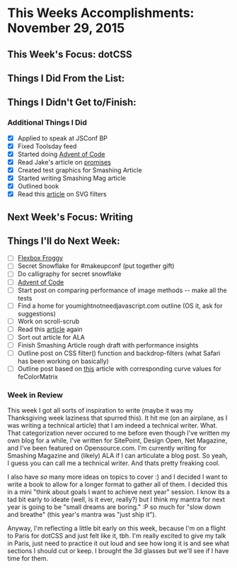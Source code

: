 # This Weeks Accomplishments: November 29, 2015

## This Week's Focus: dotCSS

## Things I Did From the List:

## Things I Didn't Get to/Finish:

### Additional Things I Did

- [x] Applied to speak at JSConf BP
- [x] Fixed Toolsday feed
- [x] Started doing [Advent of Code](http://adventofcode.com/)
- [x] Read Jake's article on [promises](http://www.html5rocks.com/en/tutorials/es6/promises)
- [x] Created test graphics for Smashing Article
- [x] Started writing Smashing Mag article
- [x] Outlined book
- [x] Read this [article](https://docs.webplatform.org/wiki/svg/tutorials/smarter_svg_filters) on SVG filters

## Next Week's Focus: Writing

## Things I'll do Next Week:

- [ ] [Flexbox Froggy](http://flexboxfroggy.com/)
- [ ] Secret Snowflake for #makeupconf (put together gift)
- [ ] Do calligraphy for secret snowflake
- [ ] [Advent of Code](http://adventofcode.com/)
- [ ] Start post on comparing performance of image methods -- make all the tests
- [ ] Find a home for youmightnotneedjavascript.com outline (OS it, ask for suggestions)
- [ ] Work on scroll-scrub
- [ ] Read this [article](https://docs.webplatform.org/wiki/svg/tutorials/smarter_svg_filters) again
- [ ] Sort out article for ALA
- [ ] Finish Smashing Article rough draft with performance insights
- [ ] Outline post on CSS filter() function and backdrop-filters (what Safari has been working on basically)
- [ ] Outline post based on [this](https://docs.webplatform.org/wiki/svg/tutorials/smarter_svg_filters) article with corresponding curve values for feColorMatrix

### Week in Review

This week I got all sorts of inspiration to write (maybe it was my Thanksgiving week laziness that spurred this). It hit me (on an airplane, as I was writing a technical article) that I am indeed a technical writer. What. That categorization never occured to me before even though I've written my own blog for a while, I've written for SitePoint, Design Open, Net Magazine, and I've been featured on Opensource.com. I'm currently writing for Smashing Magazine and (likely) ALA if I can articulate a blog post. So yeah, I guess you can call me a technical writer. And thats pretty freaking cool.

I also have *so* many more ideas on topics to cover :) and I decided I want to write a book to allow for a longer format to gather all of them. I decided this in a mini "think about goals I want to achieve next year" session. I know its a tad bit early to ideate (well, is it ever, really?) but I think my mantra for next year is going to be "small dreams are boring." :P so much for "slow down and breathe" (this year's mantra was "just ship it").

Anyway, I'm reflecting a little bit early on this week, because I'm on a flight to Paris for dotCSS and just felt like it, tbh. I'm really excited to give my talk in Paris, just need to practice it out loud and see how long it is and see what sections I should cut or keep. I brought the 3d glasses but we'll see if I have time for them.